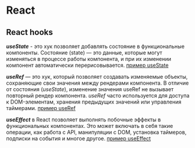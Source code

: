 # React

## React hooks

***useState*** - это хук позволяет добавлять состояние в функциональные компоненты. Состояние (state) — это данные,
которые могут изменяться в процессе работы компонента, и при их изменении компонент автоматически перерисовывается.
[пример useState](./exemple/useState.md)

***useRef*** — это хук, который позволяет создавать изменяемые объекты, сохраняющие свои значения между рендерами
компонента. В отличие от состояния (*useState*), изменение значения useRef не вызывает повторный рендер компонента.
*useRef*
часто используется для доступа к DOM-элементам, хранения предыдущих значений или управления таймерами.
[пример useRef](./exemple/useRef.md)

***useEffect*** в React позволяет выполнять побочные эффекты в функциональных компонентах. Это может включать в себя
такие
операции, как работа с API, манипуляции с DOM, установка таймеров, подписки на события и многое
другое. [пример useEffect](./exemple/useEffect.md)
